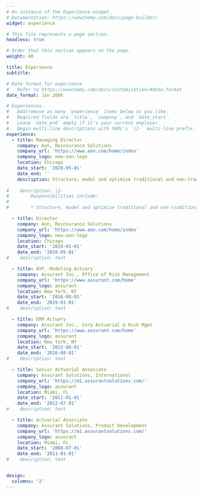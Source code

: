 ```yaml
---
# An instance of the Experience widget.
# Documentation: https://wowchemy.com/docs/page-builder/
widget: experience

# This file represents a page section.
headless: true

# Order that this section appears on the page.
weight: 40

title: Experience
subtitle:

# Date format for experience
#   Refer to https://wowchemy.com/docs/customization/#date-format
date_format: Jan 2006

# Experiences.
#   Add/remove as many `experience` items below as you like.
#   Required fields are `title`, `company`, and `date_start`.
#   Leave `date_end` empty if it's your current employer.
#   Begin multi-line descriptions with YAML's `|2-` multi-line prefix.
experience:
  - title: Managing Director
    company: Aon, Reinsurance Solutions
    company_url: 'https://www.aon.com/home/index'
    company_logo: new-aon-logo
    location: Chicago
    date_start: '2020-05-01'
    date_end: ''
    description: Structure, model and optimize traditional and non-traditional reinsurance programs 
    
#    description: |2-
#        Responsibilities include:
#        
#        * Structure, model and optimize traditional and non-traditional #reinsurance programs

  - title: Director
    company: Aon, Reinsurance Solutions
    company_url: 'https://www.aon.com/home/index'
    company_logo: new-aon-logo
    location: Chicago
    date_start: '2019-01-01'
    date_end: '2020-05-01'
#    description: text

  - title: AVP, Modeling Actuary
    company: Assurant Inc., Office of Risk Management
    company_url: 'https://www.assurant.com/home'
    company_logo: assurant
    location: New York, NY
    date_start: '2016-08-01'
    date_end: '2019-01-01'
#    description: text 

  - title: ERM Actuary
    company: Assurant Inc., Corp Actuarial & Risk Mgmt
    company_url: 'https://www.assurant.com/home'
    company_logo: assurant
    location: New York, NY
    date_start: '2012-08-01'
    date_end: '2016-08-01'
#    description: text 

  - title: Senior Actuarial Associate
    company: Assurant Solutions, International
    company_url: 'https://m1.assurantsolutions.com/'
    company_logo: assurant
    location: Miami, FL
    date_start: '2011-01-01'
    date_end: '2012-07-01'
#    description: text 

  - title: Actuarial Associate
    company: Assurant Solutions, Product Development
    company_url: 'https://m1.assurantsolutions.com/'
    company_logo: assurant
    location: Miami, FL
    date_start: '2008-07-01'
    date_end: '2011-01-01'
#    description: text 


design:
  columns: '2'
---
```

